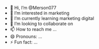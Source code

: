 - 👋 Hi, I’m @Merson077
- 👀 I’m interested in marketing 
- 🌱 I’m currently learning marketing digital
- 💞️ I’m looking to collaborate on 
- 📫 How to reach me ...
- 😄 Pronouns: ...
- ⚡ Fun fact: ...

<!---
Merson077/Merson077 is a ✨ special ✨ repository because its `README.md` (this file) appears on your GitHub profile.
You can click the Preview link to take a look at your changes.
--->
